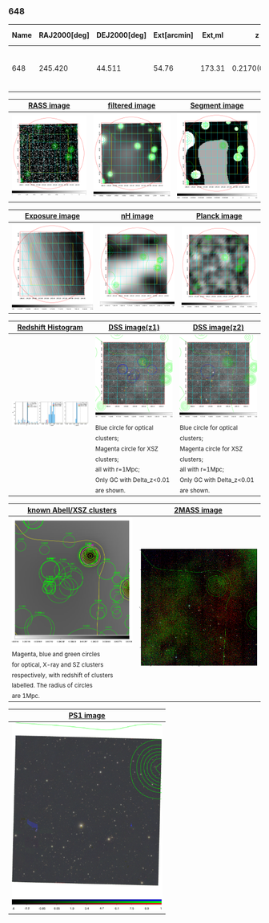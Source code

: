 <div STYLE="page-break-after: always;"></div>

### 648

|Name|RAJ2000[deg]|DEJ2000[deg] |Ext[arcmin]| Ext,ml | z | z_src| C|GC(XSZ,Delta_z<0.01)| GC(OPT,Delta_z<0.01)|GC| R_sig[arcmin] | R500[arcmin] | R500[Mpc]| CRsig[c/s] | CR500[c/s] |L500[1E44 erg/s]|F500[1E-12 erg/s/cm^2]| M500[1E14 Msun]|Tx[keV]|Cnt_sig|Beta|Rc[arcmin]|Comment|Alias|
|---|---|---|---|---|---|------|---|--------|---------|----------|---|---|---|---|---|---|---|---|---|---|---|---|---|---|
|648| 245.420| 44.511| 54.76| 173.31| 0.2170(0.005)| z1, z_opt| S| -| N| C, F20, N, SPI, W| 29.144| 5.372| 1.133| 0.185(0.059)| 0.163(0.052)| 4.771(15.597)| 3.458(11.304)| 5.14(7.95)| 6.31(6.24)| 239.4| 0.504(-0.004+0.008)| 5.267(-0.215+0.412)| -| t703|

|[RASS image](../image/648/648_img.pdf)|[filtered image](../image/648/648_fil.pdf)|[Segment image](../image/648/648_seg.pdf)|
|-------------------|--------------------|-------------------|
| <img src="../image/648/648_img.png" width="300">  | <img src="../image/648/648_fil.png" width="300">   | <img src="../image/648/648_seg.png" width="300">  |

|[Exposure image](../image/648/648_mex.pdf)| [nH image](../image/648/648_nh.pdf)| [Planck image](../image/648/648_p.pdf)|
|-------------------|--------------------|-------------------|
|<img src="../image/648/648_mex.png" width="300">   | <img src="../image/648/648_nh.png" width="300">    | <img src="../image/648/648_p.png" width="300"> |

|[Redshift Histogram](../image/648/648_zg.pdf) | [DSS image(z1)](../image/648/648_dss_z1.pdf)      |  [DSS image(z2)](../image/648/648_dss_z2.pdf)    |
|-------------------|--------------------|-------------------|
|<img src="../image/648/648_zg.png" width="300"> |<img src="../image/648/648_dss_z1.png" width="300"> <sub><br>Blue circle for optical clusters; <br>Magenta circle for XSZ clusters; <br>all with r=1Mpc; <br>Only GC with Delta_z<0.01 are shown. </sub>| <img src="../image/648/648_dss_z2.png" width="300"><sub><br>Blue circle for optical clusters; <br>Magenta circle for XSZ clusters; <br>all with r=1Mpc; <br>Only GC with Delta_z<0.01 are shown. </sub> |

|[known Abell/XSZ clusters](../image/648/648_gc.pdf) | [2MASS image](../image/648/648_2mass.pdf)      |
|-------------------|-------------------|
|<img src=../image/648/648_gc.png width="300"> <br><sub>Magenta, blue and green circles <br>for optical, X-ray and SZ clusters <br>respectively, with redshift of clusters <br>labelled. The radius of circles <br>are 1Mpc.</sub>|<img src="../image/648/648_2mass.png" width="300">  |

|[PS1 image](../image/648/648_ps1.pdf)            |
|-------------------|
| <img src="../image/648/648_ps1.pdf" width="300">  |
